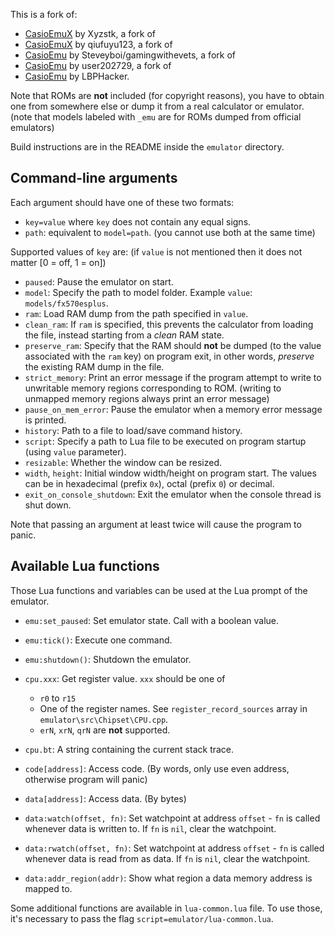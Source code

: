 This is a fork of:
- [CasioEmuX](https://github.com/Xyzstk/CasioEmuX) by Xyzstk, a fork of
- [CasioEmuX](https://github.com/qiufuyu123/CasioEmuX) by qiufuyu123, a fork of
- [CasioEmu](https://github.com/gamingwithevets/CasioEmu) by Steveyboi/gamingwithevets, a fork of
- [CasioEmu](https://github.com/user202729/CasioEmu) by user202729, a fork of
- [CasioEmu](https://github.com/LBPHacker/CasioEmu) by LBPHacker.

Note that ROMs are **not** included (for copyright reasons), you have to obtain one from somewhere else or dump it from a real calculator or emulator. (note that models labeled with `_emu` are for ROMs dumped from official emulators)

Build instructions are in the README inside the `emulator` directory.

## Command-line arguments

Each argument should have one of these two formats:

* `key=value` where `key` does not contain any equal signs.
* `path`: equivalent to `model=path`. (you cannot use both at the same time)

Supported values of `key` are: (if `value` is not mentioned then it does not matter [0 = off, 1 = on])

* `paused`: Pause the emulator on start.
* `model`: Specify the path to model folder. Example `value`: `models/fx570esplus`.
* `ram`: Load RAM dump from the path specified in `value`.
* `clean_ram`: If `ram` is specified, this prevents the calculator from loading the file, instead starting from a *clean* RAM state.
* `preserve_ram`: Specify that the RAM should **not** be dumped (to the value associated with the `ram` key) on program exit, in other words, *preserve* the existing RAM dump in the file.
* `strict_memory`: Print an error message if the program attempt to write to unwritable memory regions corresponding to ROM. (writing to unmapped memory regions always print an error message)
* `pause_on_mem_error`: Pause the emulator when a memory error message is printed.
* `history`: Path to a file to load/save command history.
* `script`: Specify a path to Lua file to be executed on program startup (using `value` parameter).
* `resizable`: Whether the window can be resized.
* `width`, `height`: Initial window width/height on program start. The values can be in hexadecimal (prefix `0x`), octal (prefix `0`) or decimal.
* `exit_on_console_shutdown`: Exit the emulator when the console thread is shut down.

Note that passing an argument at least twice will cause the program to panic.

## Available Lua functions

Those Lua functions and variables can be used at the Lua prompt of the emulator.

* `emu:set_paused`: Set emulator state. Call with a boolean value.
* `emu:tick()`: Execute one command.
* `emu:shutdown()`: Shutdown the emulator.

* `cpu.xxx`: Get register value. `xxx` should be one of
	* `r0` to `r15`
	* One of the register names. See `register_record_sources` array in `emulator\src\Chipset\CPU.cpp`.
	* `erN`, `xrN`, `qrN` are **not** supported.
* `cpu.bt`: A string containing the current stack trace.

* `code[address]`: Access code. (By words, only use even address, otherwise program will panic)
* `data[address]`: Access data. (By bytes)
* `data:watch(offset, fn)`: Set watchpoint at address `offset` - `fn` is called whenever
data is written to. If `fn` is `nil`, clear the watchpoint.
* `data:rwatch(offset, fn)`: Set watchpoint at address `offset` - `fn` is called whenever
data is read from as data. If `fn` is `nil`, clear the watchpoint.
* `data:addr_region(addr)`: Show what region a data memory address is mapped to.

Some additional functions are available in `lua-common.lua` file.
To use those, it's necessary to pass the flag `script=emulator/lua-common.lua`.
